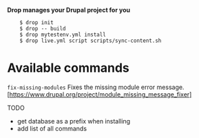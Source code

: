**Drop manages your Drupal project for you**

```
	$ drop init
	$ drop -- build
	$ drop mytestenv.yml install
	$ drop live.yml script scripts/sync-content.sh
```

# Available commands
`fix-missing-modules` Fixes the missing module error message. [https://www.drupal.org/project/module_missing_message_fixer]

TODO
- get database as a prefix when installing
- add list of all commands
